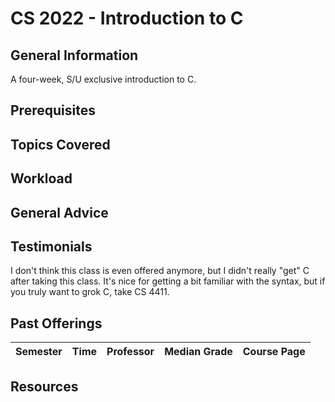 # CS 2022 - Introduction to C

## General Information
A four-week, S/U exclusive introduction to C.

## Prerequisites

## Topics Covered

## Workload

## General Advice

## Testimonials
I don't think this class is even offered anymore, but I didn't really "get" C after taking this class. It's nice for getting a bit familiar with the syntax, but if you truly want to grok C, take CS 4411.

## Past Offerings
| Semester | Time | Professor | Median Grade | Course Page |
| --- | --- | --- | --- | --- |

## Resources
